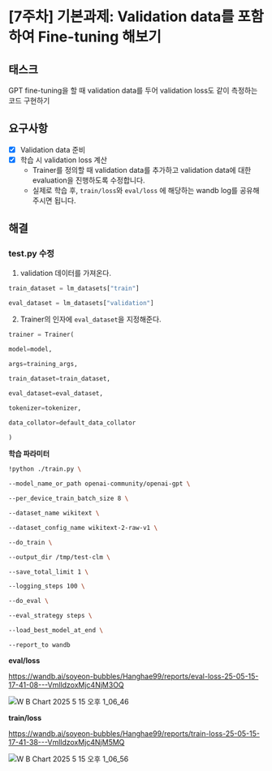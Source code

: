 # [7주차] 기본과제: Validation data를 포함하여 Fine-tuning 해보기

## 태스크
GPT fine-tuning을 할 때 validation data를 두어 validation loss도 같이 측정하는 코드 구현하기

## 요구사항

- [x] Validation data 준비
- [x] 학습 시 validation loss 계산
    - Trainer를 정의할 때 validation data를 추가하고 validation data에 대한 evaluation을 진행하도록 수정합니다. 
    - 실제로 학습 후, `train/loss`와 `eval/loss` 에 해당하는 wandb log를 공유해주시면 됩니다.


## 해결

### test.py 수정

1. validation 데이터를 가져온다.
```python
train_dataset = lm_datasets["train"]

eval_dataset = lm_datasets["validation"]
```
2. Trainer의 인자에 `eval_dataset`을 지정해준다.
```python
trainer = Trainer(

model=model,

args=training_args,

train_dataset=train_dataset,

eval_dataset=eval_dataset,

tokenizer=tokenizer,

data_collator=default_data_collator

)
```

**학습 파라미터**
```bash
!python ./train.py \

--model_name_or_path openai-community/openai-gpt \

--per_device_train_batch_size 8 \

--dataset_name wikitext \

--dataset_config_name wikitext-2-raw-v1 \

--do_train \

--output_dir /tmp/test-clm \

--save_total_limit 1 \

--logging_steps 100 \

--do_eval \

--eval_strategy steps \

--load_best_model_at_end \

--report_to wandb
```


**eval/loss**

https://wandb.ai/soyeon-bubbles/Hanghae99/reports/eval-loss-25-05-15-17-41-08---VmlldzoxMjc4NjM3OQ

![W B Chart 2025  5  15  오후 1_06_46](https://github.com/user-attachments/assets/440a3c04-153e-44a7-9510-593a0b3bc5cb)


**train/loss**

https://wandb.ai/soyeon-bubbles/Hanghae99/reports/train-loss-25-05-15-17-41-38---VmlldzoxMjc4NjM5MQ

![W B Chart 2025  5  15  오후 1_06_56](https://github.com/user-attachments/assets/13a55358-da21-4355-afff-2f32c9190a7e)
